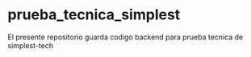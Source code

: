 # prueba_tecnica_simplest
El presente repositorio guarda codigo backend para prueba tecnica de simplest-tech
